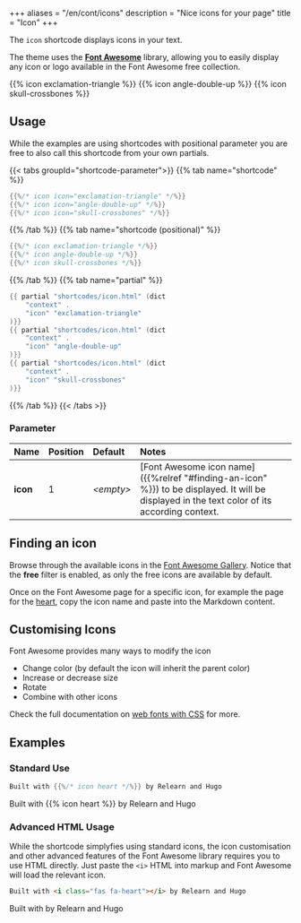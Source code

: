 +++
aliases = "/en/cont/icons"
description = "Nice icons for your page"
title = "Icon"
+++

The `icon` shortcode displays icons in your text.

The theme uses the [**Font Awesome**](https://fontawesome.com) library, allowing you to easily display any icon or logo available in the Font Awesome free collection.

{{% icon exclamation-triangle %}}
{{% icon angle-double-up %}}
{{% icon skull-crossbones %}}

## Usage

While the examples are using shortcodes with positional parameter you are free to also call this shortcode from your own partials.

{{< tabs groupId="shortcode-parameter">}}
{{% tab name="shortcode" %}}

````go
{{%/* icon icon="exclamation-triangle" */%}}
{{%/* icon icon="angle-double-up" */%}}
{{%/* icon icon="skull-crossbones" */%}}
````

{{% /tab %}}
{{% tab name="shortcode (positional)" %}}

````go
{{%/* icon exclamation-triangle */%}}
{{%/* icon angle-double-up */%}}
{{%/* icon skull-crossbones */%}}
````

{{% /tab %}}
{{% tab name="partial" %}}

````go
{{ partial "shortcodes/icon.html" (dict
    "context" .
    "icon" "exclamation-triangle"
)}}
{{ partial "shortcodes/icon.html" (dict
    "context" .
    "icon" "angle-double-up"
)}}
{{ partial "shortcodes/icon.html" (dict
    "context" .
    "icon" "skull-crossbones"
)}}
````

{{% /tab %}}
{{< /tabs >}}

### Parameter

| Name                  | Position | Default         | Notes       |
|:----------------------|:---------|:----------------|:------------|
| **icon**              | 1        | _&lt;empty&gt;_ | [Font Awesome icon name]({{%relref "#finding-an-icon" %}}) to be displayed. It will be displayed in the text color of its according context. |

## Finding an icon

Browse through the available icons in the [Font Awesome Gallery](https://fontawesome.com/v5/search?m=free). Notice that the **free** filter is enabled, as only the free icons are available by default.

Once on the Font Awesome page for a specific icon, for example the page for the [heart](https://fontawesome.com/v5/icons/heart?s=solid), copy the icon name and paste into the Markdown content.

## Customising Icons

Font Awesome provides many ways to modify the icon

- Change color (by default the icon will inherit the parent color)
- Increase or decrease size
- Rotate
- Combine with other icons

Check the full documentation on [web fonts with CSS](https://fontawesome.com/how-to-use/web-fonts-with-css) for more.

## Examples

### Standard Use

````go
Built with {{%/* icon heart */%}} by Relearn and Hugo
````

Built with {{% icon heart %}} by Relearn and Hugo

### Advanced HTML Usage

While the shortcode simplyfies using standard icons, the icon customisation and other advanced features of the Font Awesome library requires you to use HTML directly. Just paste the `<i>` HTML into markup and Font Awesome will load the relevant icon.

````html
Built with <i class="fas fa-heart"></i> by Relearn and Hugo
````

Built with <i class="fas fa-heart"></i> by Relearn and Hugo
